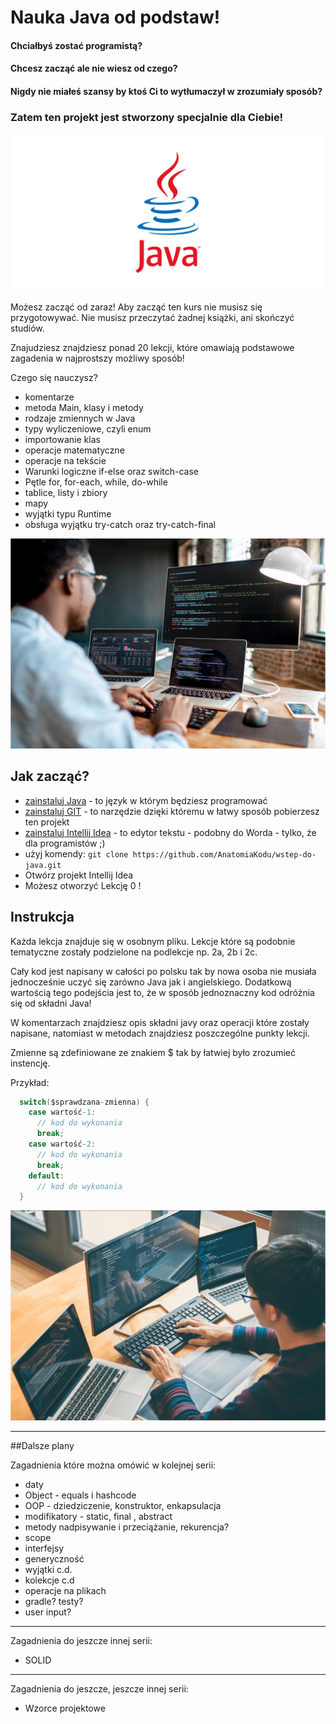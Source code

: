 # Nauka Java od podstaw!

#### Chciałbyś zostać programistą?
#### Chcesz zacząć ale nie wiesz od czego?
#### Nigdy nie miałeś szansy by ktoś Ci to wytłumaczył w zrozumiały sposób?

### Zatem ten projekt jest stworzony specjalnie dla Ciebie! 

![logo](docs/java-logo.png)

Możesz zacząć od zaraz! Aby zacząć ten kurs nie musisz się przygotowywać. Nie musisz przeczytać żadnej książki, ani skończyć studiów. 

Znajudziesz znajdziesz ponad 20 lekcji, które omawiają podstawowe zagadenia w najprostszy możliwy sposób!    

Czego się nauczysz?
* komentarze
* metoda Main, klasy i metody
* rodzaje zmiennych w Java
* typy wyliczeniowe, czyli enum
* importowanie klas
* operacje matematyczne
* operacje na tekście
* Warunki logiczne if-else oraz switch-case
* Pętle for, for-each, while, do-while
* tablice, listy i zbiory
* mapy
* wyjątki typu Runtime
* obsługa wyjątku try-catch oraz try-catch-final

![zdjecie](docs/photo1.png)


## Jak zacząć?

* [zainstaluj Java](https://www.java.com/en/) - to język w którym będziesz programować
* [zainstaluj GIT](https://git-scm.com/downloads) - to narzędzie dzięki któremu w łatwy sposób pobierzesz ten projekt 
* [zainstaluj Intellij Idea](https://www.jetbrains.com/idea/download/#section=windows) - to edytor tekstu - podobny do Worda - tylko, że dla programistów ;) 
* użyj komendy: `git clone https://github.com/AnatomiaKodu/wstep-do-java.git`
* Otwórz projekt Intellij Idea
* Możesz otworzyć Lekcję 0 !

## Instrukcja

Każda lekcja znajduje się w osobnym pliku. Lekcje które są podobnie tematyczne zostały podzielone na podlekcje np. 2a, 2b i 2c.

Cały kod jest napisany w całości po polsku tak by nowa osoba nie musiała jednocześnie uczyć się zarówno Java jak i angielskiego. Dodatkową wartością tego podejścia jest to, że w sposób jednoznaczny kod odróżnia się od składni Java! 

W komentarzach znajdziesz opis składni javy oraz operacji które zostały napisane, natomiast w metodach znajdziesz poszczególne punkty lekcji.

Zmienne są zdefiniowane ze znakiem $ tak by łatwiej było zrozumieć instencję.

Przykład:
```java
  switch($sprawdzana-zmienna) {
    case wartość-1:
      // kod do wykonania
      break;
    case wartość-2:
      // kod do wykonania
      break;
    default:
      // kod do wykonania
  }

```
![zdjecie](docs/photo2.png)

---

##Dalsze plany

Zagadnienia które można omówić w kolejnej serii:
* daty
* Object - equals i hashcode
* OOP - dziedziczenie, konstruktor, enkapsulacja
* modifikatory - static, final , abstract
* metody nadpisywanie i przeciążanie, rekurencja?
* scope
* interfejsy
* generyczność
* wyjątki c.d.
* kolekcje c.d
* operacje na plikach
* gradle? testy?
* user input?

---

Zagadnienia do jeszcze innej serii:
* SOLID

---

Zagadnienia do jeszcze, jeszcze innej serii:
* Wzorce projektowe